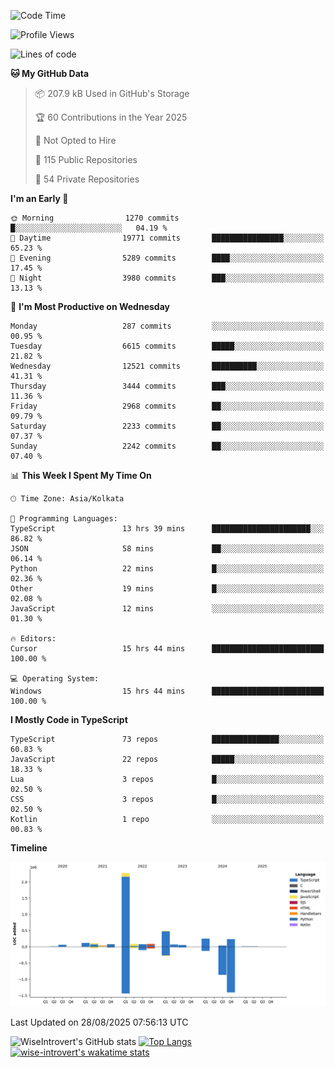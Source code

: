 <!--START_SECTION:waka-->
![Code Time](http://img.shields.io/badge/Code%20Time-2%2C465%20hrs%2048%20mins-blue)

![Profile Views](http://img.shields.io/badge/Profile%20Views-0-blue)

![Lines of code](https://img.shields.io/badge/From%20Hello%20World%20I%27ve%20Written-4.0%20million%20lines%20of%20code-blue)

**🐱 My GitHub Data** 

> 📦 207.9 kB Used in GitHub's Storage 
 > 
> 🏆 60 Contributions in the Year 2025
 > 
> 🚫 Not Opted to Hire
 > 
> 📜 115 Public Repositories 
 > 
> 🔑 54 Private Repositories 
 > 
**I'm an Early 🐤** 

```text
🌞 Morning                1270 commits        █░░░░░░░░░░░░░░░░░░░░░░░░   04.19 % 
🌆 Daytime                19771 commits       ████████████████░░░░░░░░░   65.23 % 
🌃 Evening                5289 commits        ████░░░░░░░░░░░░░░░░░░░░░   17.45 % 
🌙 Night                  3980 commits        ███░░░░░░░░░░░░░░░░░░░░░░   13.13 % 
```
📅 **I'm Most Productive on Wednesday** 

```text
Monday                   287 commits         ░░░░░░░░░░░░░░░░░░░░░░░░░   00.95 % 
Tuesday                  6615 commits        █████░░░░░░░░░░░░░░░░░░░░   21.82 % 
Wednesday                12521 commits       ██████████░░░░░░░░░░░░░░░   41.31 % 
Thursday                 3444 commits        ███░░░░░░░░░░░░░░░░░░░░░░   11.36 % 
Friday                   2968 commits        ██░░░░░░░░░░░░░░░░░░░░░░░   09.79 % 
Saturday                 2233 commits        ██░░░░░░░░░░░░░░░░░░░░░░░   07.37 % 
Sunday                   2242 commits        ██░░░░░░░░░░░░░░░░░░░░░░░   07.40 % 
```


📊 **This Week I Spent My Time On** 

```text
🕑︎ Time Zone: Asia/Kolkata

💬 Programming Languages: 
TypeScript               13 hrs 39 mins      ██████████████████████░░░   86.82 % 
JSON                     58 mins             ██░░░░░░░░░░░░░░░░░░░░░░░   06.14 % 
Python                   22 mins             █░░░░░░░░░░░░░░░░░░░░░░░░   02.36 % 
Other                    19 mins             █░░░░░░░░░░░░░░░░░░░░░░░░   02.08 % 
JavaScript               12 mins             ░░░░░░░░░░░░░░░░░░░░░░░░░   01.30 % 

🔥 Editors: 
Cursor                   15 hrs 44 mins      █████████████████████████   100.00 % 

💻 Operating System: 
Windows                  15 hrs 44 mins      █████████████████████████   100.00 % 
```

**I Mostly Code in TypeScript** 

```text
TypeScript               73 repos            ███████████████░░░░░░░░░░   60.83 % 
JavaScript               22 repos            █████░░░░░░░░░░░░░░░░░░░░   18.33 % 
Lua                      3 repos             █░░░░░░░░░░░░░░░░░░░░░░░░   02.50 % 
CSS                      3 repos             █░░░░░░░░░░░░░░░░░░░░░░░░   02.50 % 
Kotlin                   1 repo              ░░░░░░░░░░░░░░░░░░░░░░░░░   00.83 % 
```



**Timeline**

![Lines of Code chart](https://raw.githubusercontent.com/wise-introvert/wise-introvert/master/assets/bar_graph.png)


 Last Updated on 28/08/2025 07:56:13 UTC
<!--END_SECTION:waka-->

![WiseIntrovert's GitHub stats](https://github-readme-stats.vercel.app/api?username=wise-introvert&count_private=true&show_icons=true)
[![Top Langs](https://github-readme-stats.vercel.app/api/top-langs/?username=wise-introvert&langs_count=10)](https://github.com/anuraghazra/github-readme-stats)
[![wise-introvert's wakatime stats](https://github-readme-stats.vercel.app/api/wakatime?username=wiseintrovert)](https://github.com/anuraghazra/github-readme-stats)
